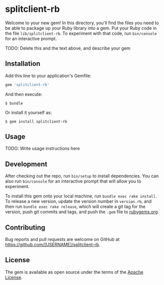 # splitclient-rb

Welcome to your new gem! In this directory, you'll find the files you need to be able to package up your Ruby library into a gem. Put your Ruby code in the file `lib/splitclient-rb`. To experiment with that code, run `bin/console` for an interactive prompt.

TODO: Delete this and the text above, and describe your gem

## Installation

Add this line to your application's Gemfile:

```ruby
gem 'splitclient-rb'
```

And then execute:

    $ bundle

Or install it yourself as:

    $ gem install splitclient-rb

## Usage

TODO: Write usage instructions here

## Development

After checking out the repo, run `bin/setup` to install dependencies. You can also run `bin/console` for an interactive prompt that will allow you to experiment.

To install this gem onto your local machine, run `bundle exec rake install`. To release a new version, update the version number in `version.rb`, and then run `bundle exec rake release`, which will create a git tag for the version, push git commits and tags, and push the `.gem` file to [rubygems.org](https://rubygems.org).

## Contributing

Bug reports and pull requests are welcome on GitHub at https://github.com/[USERNAME]/splitclient-rb.


## License

The gem is available as open source under the terms of the [Apache License](http://www.apache.org/licenses/).

